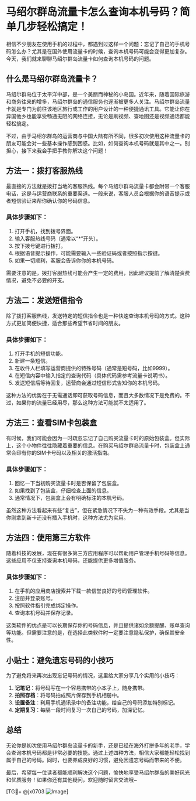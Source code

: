 # 马绍尔群岛流量卡怎么查询本机号码？简单几步轻松搞定！

相信不少朋友在使用手机的过程中，都遇到过这样一个问题：忘记了自己的手机号码怎么办？尤其是在国外使用流量卡的时候，查询本机号码可能会变得更加复杂。今天，我们就来聊聊马绍尔群岛流量卡如何查询本机号码的问题。

## 什么是马绍尔群岛流量卡？

马绍尔群岛位于太平洋中部，是一个美丽而神秘的小岛国。近年来，随着国际旅游和商务往来的增多，马绍尔群岛的通信服务也逐渐被更多人关注。马绍尔群岛流量卡就是专门为前往该地区旅行或工作的用户设计的一种便捷通讯工具。它能让你在异国他乡也能享受畅通无阻的网络连接，无论是刷视频、查地图还是视频通话都能轻松搞定。

不过，由于马绍尔群岛的运营商与中国大陆有所不同，很多初次使用这种流量卡的朋友可能会对一些基本操作感到困惑。比如，如何查询本机号码就是其中之一。别担心，接下来我会手把手教你解决这个问题！

## 方法一：拨打客服热线

最直接的方法就是拨打当地的客服热线。每个马绍尔群岛流量卡都会附带一个客服电话，这是与运营商联系的重要渠道。一般来说，客服人员会根据你的语音提示或者短信验证来帮你确认你的号码信息。

### 具体步骤如下：
1. 打开手机，找到拨号界面。
2. 输入客服热线号码（通常以“*”开头）。
3. 按下拨号键进行拨打。
4. 根据语音提示操作，可能需要输入一些验证码或者按照指示按键。
5. 如果一切顺利，客服会告诉你你的本机号码。

需要注意的是，拨打客服热线可能会产生一定的费用，因此建议提前了解清楚资费情况，避免不必要的开支。

## 方法二：发送短信指令

除了拨打客服热线，发送特定的短信指令也是一种快速查询本机号码的方式。这种方式更加简便快捷，适合那些希望节省时间的朋友。

### 具体步骤如下：
1. 打开手机的短信功能。
2. 新建一条短信。
3. 在收件人栏填写运营商提供的特殊号码（通常是短号码，比如9999）。
4. 在短信内容中输入指定的查询代码（具体代码需参考流量卡说明书）。
5. 发送短信后等待回复，运营商会通过短信形式告知你的本机号码。

这种方法的优势在于无需通话即可获取号码信息，而且大多数情况下是免费的。不过，如果你的流量已经用尽，那么这种方法可能就不太适用了。

## 方法三：查看SIM卡包装盒

有时候，我们可能会因为一时疏忽忘记了自己购买流量卡时的原始包装盒。但实际上，这个小物件往往隐藏着重要的信息。在购买马绍尔群岛流量卡时，包装盒上通常会印有你的SIM卡号码以及相关的激活指南。

### 具体步骤如下：
1. 回忆一下当初购买流量卡时是否保留了包装盒。
2. 如果找到了包装盒，仔细检查上面的信息。
3. 通常情况下，包装盒上会有明确标注的本机号码。

虽然这种方法看起来有些“复古”，但在紧急情况下不失为一种有效手段。尤其是当你刚拿到新卡还没有插入手机时，这种方法尤为实用。

## 方法四：使用第三方软件

随着科技的发展，现在有很多第三方应用程序可以帮助用户管理手机号码等信息。这些应用不仅支持查询本机号码，还能提供更多增值服务。

### 具体步骤如下：
1. 在手机的应用商店搜索并下载一款信誉良好的号码管理软件。
2. 注册并登录账号。
3. 按照软件指引完成绑定操作。
4. 查询本机号码并保存记录。

这类软件的优点是可以长期保存你的号码信息，并且提供诸如余额提醒、账单查询等功能。但需要注意的是，在选择此类软件时一定要注意隐私保护，确保其安全性。

## 小贴士：避免遗忘号码的小技巧

为了避免将来再次出现忘记号码的情况，这里给大家分享几个实用的小技巧：

1. **记笔记**：将号码写在一个容易携带的小本子上，随身携带。
2. **拍照存档**：将号码拍成照片保存到手机相册中。
3. **设置备注**：利用手机通讯录中的备注功能，给自己的号码添加特别标记。
4. **定期复习**：每隔一段时间复习一次自己的号码，加深记忆。

## 总结

无论你是初次使用马绍尔群岛流量卡的新手，还是已经在海外打拼多年的老手，学会查询本机号码都是非常必要的技能。通过上述四种方法，相信大家都能轻松找到属于自己的号码。同时，也要养成良好的习惯，避免因遗忘号码而带来的不便。

最后，希望每一位读者都能顺利解决这个问题，愉快地享受马绍尔群岛的美好风光和优质服务！如果你还有其他疑问，欢迎随时留言交流哦~

[TG💪+ @jx0703 ![Image](https://github.com/user-attachments/assets/dbca1d08-cadb-493c-b0ec-ad6f7a83f270)]